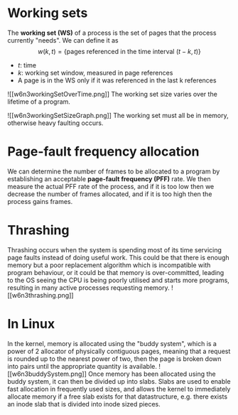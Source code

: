 # Working sets
The **working set (WS)** of a process is the set of pages that the process currently "needs". We can define it as
$$
w(k,t)=\left\{\text{pages referenced in the time interval }(t-k,t)\right\}
$$
- $t$: time
- $k$: working set window, measured in page references
- A page is in the WS only if it was referenced in the last k references

![[w6n3workingSetOverTime.png]]
The working set size varies over the lifetime of a program.

![[w6n3workingSetSizeGraph.png]]
The working set must all be in memory, otherwise heavy faulting occurs. 
# Page-fault frequency allocation
We can determine the number of frames to be allocated to a program by establishing an acceptable **page-fault frequency (PFF)** rate. We then measure the actual PFF rate of the process, and if it is too low then we decrease the number of frames allocated, and if it is too high then the process gains frames.
# Thrashing
Thrashing occurs when the system is spending most of its time servicing page faults instead of doing useful work. This could be that there is enough memory but a poor replacement algorithm which is incompatible with program behaviour, or it could be that memory is over-committed, leading to the OS seeing the CPU is being poorly utilised and starts more programs, resulting in many active processes requesting memory.
![[w6n3thrashing.png]]
# In Linux
In the kernel, memory is allocated using the "buddy system", which is a power of 2 allocator of physically contiguous pages, meaning that a request is rounded up to the nearest power of two, then the page is broken down into pairs until the appropriate quantity is available.
![[w6n3buddySystem.png]]
Once memory has been allocated using the buddy system, it can then be divided up into slabs. Slabs are used to enable fast allocation in frequently used sizes, and allows the kernel to immediately allocate memory if a free slab exists for that datastructure, e.g. there exists an inode slab that is divided into inode sized pieces.